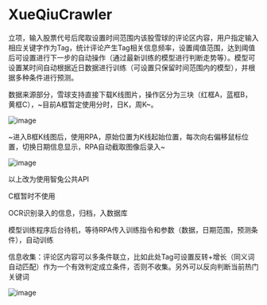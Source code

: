 # XueQiuCrawler
立项，输入股票代号后爬取设置时间范围内该股雪球的评论区内容，用户指定输入相应关键字作为Tag，统计评论产生Tag相关信息频率，设置阈值范围，达到阈值后可设置进行下一步的自动操作（通过最新训练的模型进行判断走势等）。模型可设置某时间自动根据近日数据进行训练（可设置只保留时间范围内的模型），并根据多种条件进行预测。


数据来源部分，雪球支持直接下载K线图片，操作区分为三块（红框A，蓝框B，黄框C），~目前A框暂定使用分时，日K，周K~。

![image](https://github.com/user-attachments/assets/30504448-dcb6-4858-b8c3-0c7989755502)

~进入B框K线图后，使用RPA，原始位置为K线起始位置，每次向右偏移鼠标位置，切换日期信息显示，RPA自动截取图像后录入~

![image](https://github.com/user-attachments/assets/4d9a962f-8b4e-4406-a177-ed6c4888f9c1)

以上改为使用智兔公共API

C框暂时不使用

OCR识别录入的信息，归档，入数据库

模型训练程序后台待机，等待RPA传入训练指令和参数（数据，日期范围，预测条件），自动训练

信息收集：评论区内容可以多条件联立，比如此处Tag可设置反转+增长（同义词自动匹配）作为一个有效判定成立条件，否则不收集。另外可以反向判断当前热门关键词

![image](https://github.com/user-attachments/assets/4cd15591-1088-4b9a-be75-7783c59214ec)


